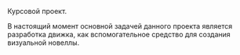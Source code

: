 Курсовой проект.

В настоящий момент основной задачей данного проекта является разработка движка, как вспомогательное средство для создания визуальной новеллы.
